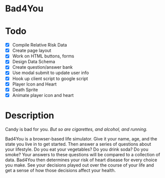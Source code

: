 # Bad4You

# Todo
- [X] Compile Relative Risk Data
- [X] Create page layout
- [X] Work on HTML buttons, forms
- [X] Design Data Schema
- [X] Create question/answer bank
- [X] Use modal submit to update user info
- [X] Hook up client script to google script
- [X] Player Icon and Heart
- [X] Death Sprite
- [X] Animate player icon and heart

# Description
Candy is bad for you. *But so are cigarettes, and alcohol, and running.*
  
Bad4You is a browser-based life simulator. Give it your name, age, and the state you live in to get started. Then answer a series of questions about your lifestyle. Do you eat your vegetables? Do you drink soda? Do you smoke? Your answers to these questions will be compared to a collection of data. Bad4You then determines your risk of heart disease for every choice you make. See your decisions played out over the course of your life and get a sense of how those decisions affect your health.
